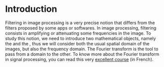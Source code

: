 # Introduction

<!-- de formation des images de CC, reprendre : Spectral representation : Fourier spectrum, TFD2D, 2D convolution, multiscale representation -->

Filtering in image processing is a very precise notion that differs from the filters proposed by some apps or softwares.
In image processing, filtering consists in amplifying or attenuating some frequencies in the image.
To study this notion, we need to introduce two mathematical objects, namely the [](filtering:convolution) and the [](filtering:fourier),
thus we will consider both the usual spatial domain of the images, but also the frequency domain.
The Fourier transform is the tool to pass from a domain to the other.
To know more about the Fourier transform in signal processing,
you can read this very
[excellent course](https://vincmazet.github.io/signal1/fourier/fourier.html) (in French).
